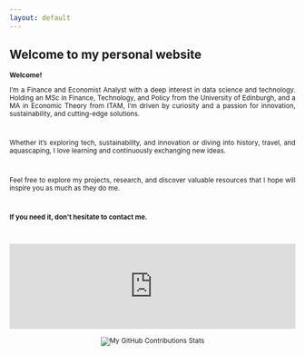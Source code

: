 ```yaml
---
layout: default
---
```


## Welcome to my personal website

<div style="text-align: justify;font-size:smaller;">
<b>Welcome!</b>

I’m a Finance and Economist Analyst with a deep interest in data science and technology. Holding an MSc in Finance, Technology, and Policy from the University of Edinburgh, and a MA in Economic Theory from ITAM, I’m driven by curiosity and a passion for innovation, sustainability, and cutting-edge solutions.

<br>

Whether it’s exploring tech, sustainability, and innovation or diving into history, travel, and aquascaping, I love learning and continuously exchanging new ideas.

<br>

Feel free to explore my projects, research, and discover valuable resources that I hope will inspire you as much as they do me.

<br>

<b>If you need it, don't hesitate to contact me. </b>

<br>

<br>
<div style="text-align: center;">
    <iframe src="https://ghchart.rshah.org/GregSom-MSc" frameborder="0" scrolling="0" width="100%" height="150px" style="max-width: 600px; margin: auto;"></iframe>
</div>
<br>
<div style="text-align: center;">
    <img src="https://github-readme-stats.vercel.app/api?username=GregSom-MSc&show_icons=true&theme=calm" alt="My GitHub Contributions Stats" style="max-width: 600px; margin: auto;">
</div>
<br>
